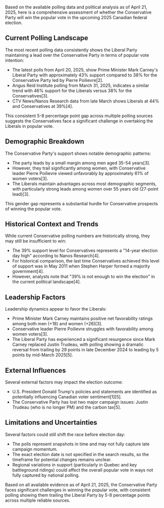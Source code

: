 Based on the available polling data and political analysis as of April 21, 2025, here is a comprehensive assessment of whether the Conservative Party will win the popular vote in the upcoming 2025 Canadian federal election.

## Current Polling Landscape

The most recent polling data consistently shows the Liberal Party maintaining a lead over the Conservative Party in terms of popular vote intention:

- The latest polls from April 20, 2025, show Prime Minister Mark Carney's Liberal Party with approximately 43% support compared to 38% for the Conservative Party led by Pierre Poilievre[2].
- Angus Reid Institute polling from March 31, 2025, indicates a similar trend with 46% support for the Liberals versus 38% for the Conservatives[3].
- CTV News/Nanos Research data from late March shows Liberals at 44% and Conservatives at 39%[4].

This consistent 5-8 percentage point gap across multiple polling sources suggests the Conservatives face a significant challenge in overtaking the Liberals in popular vote.

## Demographic Breakdown

The Conservative Party's support shows notable demographic patterns:

- The party leads by a small margin among men aged 35-54 years[3].
- However, they trail significantly among women, with Conservative leader Pierre Poilievre viewed unfavorably by approximately 61% of women voters[3].
- The Liberals maintain advantages across most demographic segments, with particularly strong leads among women over 55 years old (27-point lead)[3].

This gender gap represents a substantial hurdle for Conservative prospects of winning the popular vote.

## Historical Context and Trends

While current Conservative polling numbers are historically strong, they may still be insufficient to win:

- The 39% support level for Conservatives represents a "14-year election day high" according to Nanos Research[4].
- For historical comparison, the last time Conservatives achieved this level of support was in May 2011 when Stephen Harper formed a majority government[4].
- However, analysts note that "39% is not enough to win the election" in the current political landscape[4].

## Leadership Factors

Leadership dynamics appear to favor the Liberals:

- Prime Minister Mark Carney maintains positive net favorability ratings among both men (+18) and women (+26)[3].
- Conservative leader Pierre Poilievre struggles with favorability among women voters[3].
- The Liberal Party has experienced a significant resurgence since Mark Carney replaced Justin Trudeau, with polling showing a dramatic reversal from trailing by 29 points in late December 2024 to leading by 5 points by mid-March 2025[5].

## External Influences

Several external factors may impact the election outcome:

- U.S. President Donald Trump's policies and statements are identified as potentially influencing Canadian voter sentiment[1][5].
- The Conservative Party has lost two major campaign issues: Justin Trudeau (who is no longer PM) and the carbon tax[5].

## Limitations and Uncertainties

Several factors could still shift the race before election day:

- The polls represent snapshots in time and may not fully capture late campaign momentum.
- The exact election date is not specified in the search results, so the timeframe for potential changes remains unclear.
- Regional variations in support (particularly in Quebec and key battleground ridings) could affect the overall popular vote in ways not fully captured by national polling.

Based on all available evidence as of April 21, 2025, the Conservative Party faces significant challenges in winning the popular vote, with consistent polling showing them trailing the Liberal Party by 5-8 percentage points across multiple reliable sources.